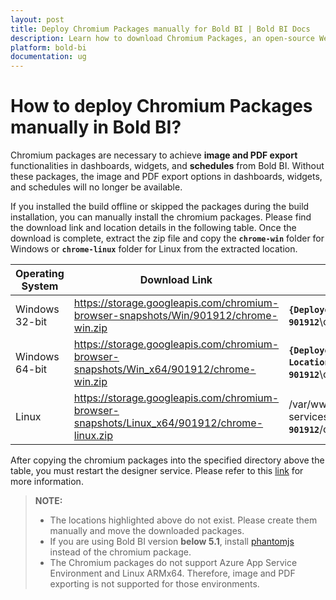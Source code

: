 ```yaml
---
layout: post
title: Deploy Chromium Packages manually for Bold BI | Bold BI Docs
description: Learn how to download Chromium Packages, an open-source WebKit, and deploy it on your machine manually to export PDF functionalities of dashboards in Bold BI.
platform: bold-bi
documentation: ug
---
```


# How to deploy Chromium Packages manually in Bold BI?
Chromium packages are necessary to achieve **image and PDF export** functionalities in dashboards, widgets, and **schedules** from Bold BI. Without these packages, the image and PDF export options in dashboards, widgets, and schedules will no longer be available.

If you installed the build offline or skipped the packages during the build installation, you can manually install the chromium packages. Please find the download link and location details in the following table. Once the download is complete, extract the zip file and copy the **`chrome-win`** folder for Windows or **`chrome-linux`** folder for Linux from the extracted location.


| Operating System      | Download Link                                           |  Location                          |
|-----------------------|---------------------------------------------------------------|----------------------------------------------|
| Windows 32-bit        | https://storage.googleapis.com/chromium-browser-snapshots/Win/901912/chrome-win.zip   | **`{Deployed Location}`**\app_data\bi\dataservice\\**`puppeteer`**\\**`Win-901912`**\chrome-win|
| Windows 64-bit        | https://storage.googleapis.com/chromium-browser-snapshots/Win_x64/901912/chrome-win.zip  | **`{Deployed Location}`**\app_data\bi\dataservice\\**`puppeteer`**\\**`Win64-901912`**\chrome-win|
| Linux                 | https://storage.googleapis.com/chromium-browser-snapshots/Linux_x64/901912/chrome-linux.zip | /var/www/bold-services/application/app_data/bi/dataservice/**`puppeteer`**/**`Linux-901912`**/chrome-linux  |

After copying the chromium packages into the specified directory above the table, you must restart the designer service. Please refer to this [link](/faq/how-to-restart-the-bold-bi-embedded-application/) for more information.

> **NOTE:**
> * The locations highlighted above do not exist. Please create them manually and move the downloaded packages.
> * If you are using Bold BI version **below 5.1**, install [phantomjs](/faq/how-to-install-phantomjs-manually/) instead of the chromium package.
> * The Chromium packages do not support Azure App Service Environment and Linux ARMx64. Therefore, image and PDF exporting is not supported for those environments.